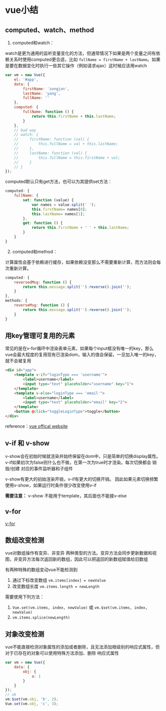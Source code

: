 # vue小结

## computed、watch、method

1. computed和watch：

watch是更为通用的监听变量变化的方法，但通常情况下如果是两个变量之间有依赖关系时使用computed更合适，比如 `fullName = firstName + lastName`。如果是要在数据变化时执行一些其它操作（例如请求ajax）这时候应该用watch

```js
var vm = new Vue({
    el: '#app',
    data: {
        firstName: 'zongjun',
        lastName: 'yang',
        fullName: ''
    },
    computed: {
        fullName: function () {
            return this.firstName + this.lastName;
        }
    },
    // bad way
    // watch: {
    //     firstName: function (val) {
    //         this.fullName = val + this.lastName;
    //     },
    //     lastName: function (val) {
    //         this.fullName = this.firstName + val;
    //     }
    // }
});
```

computed默认只有get方法，也可以为其提供set方法：

```js
computed: {
    fullName: {
        set: function (value) {
            var names = value.split(' ');
            this.firstName= names[0];
            this.lastName= names[1];
        },
        get: function () {
            return this.firstName + ' ' + this.lastName;
        }
    }
}
```

2. computed和method：

计算属性会基于依赖进行缓存，如果依赖没变那么不需要重新计算，而方法则会每次重新计算。

```js
computed: {
    reversedMsg: function () {
        return this.message.split('').reverse().join('');
    }
},
methods: {
    reverseMsg: function () {
        return this.message.split('').reverse().join('');
    }
}
```

## 用key管理可复用的元素

常见的是在v-for循环中渲染表单元素，如果每个input框没有唯一的key，那么vue会最大程度的复用现有已渲染dom，输入的值会保留。一旦加入唯一的key，就不会被复用

```html
<div id="app">
    <template v-if="loginType === 'username'">
        <label>username</label>
        <input type="text" placeholder="username" key="1">
    </template>
    <template v-else="loginType === 'email'">
        <label>username</label>
        <input type="text" placeholder="email" key="2">
    </template>
    <button @click="toggleLoginType">toggle</button>
</div>
```

reference：[vue offical website](https://cn.vuejs.org/v2/guide/conditional.html)

## v-if 和 v-show

v-show会在初始时候就渲染并始终保留在dom中，只是简单的切换display属性。
v-if如果初次为false则什么也不做，在第一次为true时才渲染。每次切换都会 销毁/创建 对应的事件监听器和子组件

v-show有更大的初始渲染开销，v-if有更大的切换开销。
因此如果元素切换频繁使用v-show，如果运行时条件很少改变使用v-if

**需要注意：** v-show 不能用于template，其后面也不能接v-else

## v-for

[v-for](https://github.com/bmxklYzj/demo-exercise/blob/master/2018-03/vue/vue-for/vue-for.md)

## 数组改变检测

vue对数组操作有变异、非变异 两种类型的方法。变异方法会同步更新数据和视图，非变异方法每次返回新的数组，因此可以把返回的新数组赋值给旧数组

有两种特殊的数组变动vue不能检测到

1. 通过下标改变数组 `vm.items[index] = newValue`
2. 改变数组长度 `vm.items.length = newLength`

需要使用下列方法：

1. `Vue.set(vm.items, index, newValue)` 或 `vm.$set(vm.items, index, newValue)`
2. `vm.items.splice(newLength)`

## 对象改变检测

vue不能直接检测对象属性的添加或者删除，且无法添加根级别的响应式属性，但对于已存在的对象可以使用特殊方法添加、删除 响应式属性

```js
var vm = new Vue({
    data: {
        obj: {
            a: 1
        }
    }
});
// ok
vm.$set(vm.obj, 'b', 2);
Vue.set(vm.obj, 'c', 3);
```
